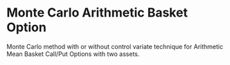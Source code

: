 # Monte Carlo Arithmetic Basket Option
Monte Carlo method with or without control variate technique for Arithmetic Mean Basket Call/Put Options with two assets.
